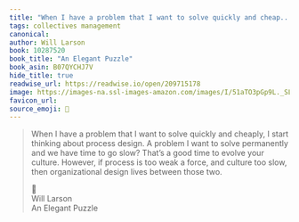 ```yaml
---
title: "When I have a problem that I want to solve quickly and cheap..."
tags: collectives management
canonical: 
author: Will Larson
book: 10287520
book_title: "An Elegant Puzzle"
book_asin: B07QYCHJ7V
hide_title: true
readwise_url: https://readwise.io/open/209715178
image: https://images-na.ssl-images-amazon.com/images/I/51aTO3pGp9L._SL200_.jpg
favicon_url: 
source_emoji: 📕
---
```


> When I have a problem that I want to solve quickly and cheaply, I start thinking about process design. A problem I want to solve permanently and we have time to go slow? That’s a good time to evolve your culture. However, if process is too weak a force, and culture too slow, then organizational design lives between those two.
> <div class="quoteback-footer"><div class="quoteback-avatar"><span class="mini-emoji"> 📕</span></div><div class="quoteback-metadata"><div class="metadata-inner"><span style="display:none">FROM:</span><div aria-label="Will Larson" class="quoteback-author"> Will Larson</div><div aria-label="An Elegant Puzzle" class="quoteback-title"> An Elegant Puzzle</div></div></div></div>